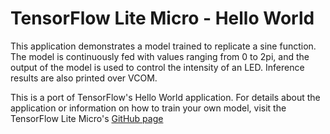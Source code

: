 # TensorFlow Lite Micro - Hello World

This application demonstrates a model trained to replicate a sine function. 
The model is continuously fed with values ranging from 0 to 2pi, and the output 
of the model is used to control the intensity of an LED. Inference results are 
also printed over VCOM.

This is a port of TensorFlow's Hello World application. For details about the 
application or information on how to train your own model, visit the TensorFlow Lite Micro's [GitHub page](https://github.com/tensorflow/tflite-micro/tree/3e190e5389be49c94475e509452bdae245bd4fa6/tensorflow/lite/micro/examples/hello_world)